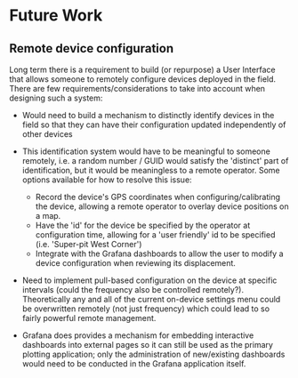 # Future Work

## Remote device configuration
Long term there is a requirement to build (or repurpose) a User Interface that allows someone to remotely configure devices deployed in the field. There are few requirements/considerations to take into account when designing such a system:

* Would need to build a mechanism to distinctly identify devices in the field so that they can have their configuration updated independently of other devices

* This identification system would have to be meaningful to someone remotely, i.e.  a random number / GUID would satisfy the 'distinct' part of identification, but it would be meaningless to a remote operator. Some options available for how to resolve this issue:

  * Record the device's GPS coordinates when configuring/calibrating the device, allowing a remote operator to overlay device positions on a map. 
  * Have the 'id' for the device be specified by the operator at configuration time, allowing for a 'user friendly' id to be specified (i.e. 'Super-pit West Corner')
  * Integrate with the Grafana dashboards to allow the user to modify a device configuration when reviewing its displacement.

* Need to implement pull-based configuration on the device at specific intervals (could the frequency also be controlled remotely?). Theoretically any and all of the current on-device settings menu could be overwritten remotely (not just frequency) which could lead to so fairly powerful remote management.

* Grafana does provides a mechanism for embedding interactive dashboards into external pages so it can still be used as the primary plotting application; only the administration of new/existing dashboards would need to be conducted in the Grafana application itself.